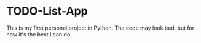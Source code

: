 # TODO-List-App
This is my first personal project in Python.
The code may look bad, but for now it's the best I can do.
